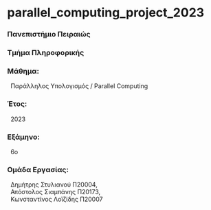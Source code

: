 # parallel_computing_project_2023
<h3>Πανεπιστήμιο Πειραιώς</h3>

<h3>Τμήμα Πληροφορικής</h3>

<h3>Μάθημα:</h3>&nbsp;&nbsp;Παράλληλος Υπολογισμός / Parallel Computing

<h3>Έτος:</h3>&nbsp;&nbsp;2023

<h3>Εξάμηνο:</h3>&nbsp;&nbsp;6ο

<h3>Ομάδα Εργασίας:</h3>
&nbsp;&nbsp;Δημήτρης Στυλιανού Π20004,<br>
&nbsp;&nbsp;Απόστολος Σιαμπάνης Π20173,<br>
&nbsp;&nbsp;Κωνσταντίνος Λοϊζίδης Π20007
